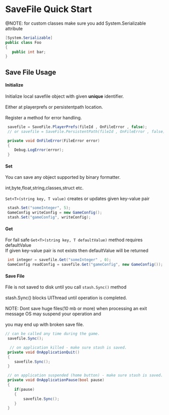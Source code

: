# SaveFile Quick Start

@NOTE: for custom classes make sure you add System.Serializable attribute 
```csharp 
[System.Serializable]
public class Foo 
{
   public int bar;
}
```
## Save File Usage 

#### Initialize
Initialize local savefile object with given **unique** identifier. 
<br></br>
Either at playerprefs or persistentpath location.
<br></br>
Register a method for error handling.
```csharp
 savefile = SaveFile.PlayerPrefs(fileId , OnFileError , false);
 // or savefile = SaveFile.PersistentPath(fileId , OnFileError , false);

 private void OnFileError(FileError error)
 {
    Debug.LogError(error);
 }
```
#### Set 
You can save any object supported by binary formatter. 
<br></br>
int,byte,float,string,classes,struct etc.
<br></br>
 `Set<T>(string key, T value)` creates or updates given key-value pair 
```csharp 
 stash.Set("someInteger", 5);
 GameConfig writeConfig = new GameConfig();
 stash.Set("gameConfig", writeConfig);
```
#### Get 
For fail safe `Get<T>(string key, T defaultValue)` method requires defaultValue<br>
If given key-value pair is not exists then defaultValue will be returned
```csharp 
 int integer = savefile.Get("someInteger" , 0);
 GameConfig readConfig = savefile.Get("gameConfig", new GameConfig());
```
#### Save File
File is not saved to disk until you call `stash.Sync()` method
<br></br>
stash.Sync() blocks UIThread until operation is completed.
<br></br>
NOTE: Dont save huge files(10 mb or more) when processing an exit message OS may suspend your operation and
<br></br>
you may end up with broken save file.
```csharp 
// can be called any time during the game.
 savefile.Sync(); 

  // on application killed - make sure stash is saved.
 private void OnApplicationQuit()
 {
    savefile.Sync();
 }

 // on application suspended (home button) - make sure stash is saved.
 private void OnApplicationPause(bool pause)
 {
    if(pause)
    {
        savefile.Sync();
    }
 }
```